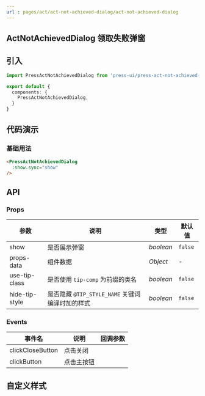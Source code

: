 ```yaml
---
url : pages/act/act-not-achieved-dialog/act-not-achieved-dialog
---
```


## ActNotAchievedDialog 领取失败弹窗


## 引入

```ts
import PressActNotAchievedDialog from 'press-ui/press-act-not-achieved-dialog/press-act-not-achieved-dialog';

export default {
  components: {
    PressActNotAchievedDialog,
  }
}
```

## 代码演示

### 基础用法

```html
<PressActNotAchievedDialog
  :show.sync="show"
/>
```

## API

### Props


| 参数           | 说明                                            | 类型      | 默认值  |
| -------------- | ----------------------------------------------- | --------- | ------- |
| show           | 是否展示弹窗                                    | _boolean_ | `false` |
| props-data     | 组件数据                                        | _Object_  | -       |
| use-tip-class  | 是否使用 `tip-comp` 为前缀的类名                | _boolean_ | `false` |
| hide-tip-style | 是否隐藏 `@TIP_STYLE_NAME` 关键词编译时加的样式 | _boolean_ | `false` |

### Events

| 事件名           | 说明       | 回调参数 |
| ---------------- | ---------- | -------- |
| clickCloseButton | 点击关闭   |          |
| clickButton      | 点击主按钮 |          |

## 自定义样式

<custom-style />
